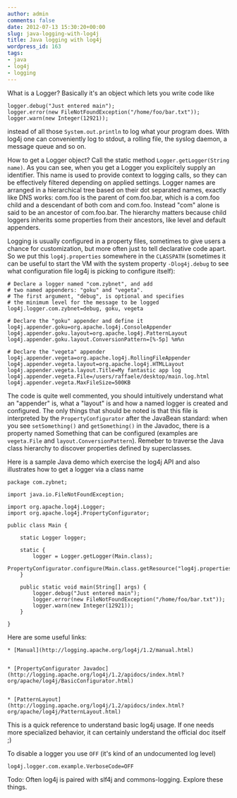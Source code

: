 ```yaml
---
author: admin
comments: false
date: 2012-07-13 15:30:20+00:00
slug: java-logging-with-log4j
title: Java logging with log4j
wordpress_id: 163
tags:
- java
- log4j
- logging
---
```


What is a Logger? Basically it's an object which lets you write code like

    
    logger.debug("Just entered main");
    logger.error(new FileNotFoundException("/home/foo/bar.txt"));
    logger.warn(new Integer(12921));


instead of all those `System.out.println` to log what your program does. With log4j one can conveniently log to stdout, a rolling file, the syslog daemon, a message queue and so on.<!--more-->

How to get a Logger object? Call the static method `Logger.getLogger(String name)`. As you can see, when you get a Logger you explicitely supply an identifier. This name is used to provide context to logging calls, so they can be effectively filtered depending on applied settings. Logger names are arranged in a hierarchical tree based on their dot separated names, exactly like DNS works: com.foo is the parent of com.foo.bar, which is a com.foo child and a descendant of both com and com.foo. Instead "com" alone is said to be an ancestor of com.foo.bar. The hierarchy matters because child loggers inherits some properties from their ancestors, like level and default appenders.

Logging is usually configured in a property files, sometimes to give users a chance for customization, but more often just to tell declarative code apart. So we put this `log4j.properties` somewhere in the `CLASSPATH` (sometimes it can be useful to start the VM with the system property `-Dlog4j.debug` to see what configuration file log4j is picking to configure itself):

    
    # Declare a logger named "com.zybnet", and add
    # two named appenders: "goku" and "vegeta".
    # The first argument, "debug", is optional and specifies
    # the minimum level for the message to be logged
    log4j.logger.com.zybnet=debug, goku, vegeta
    
    # Declare the "goku" appender and define it
    log4j.appender.goku=org.apache.log4j.ConsoleAppender
    log4j.appender.goku.layout=org.apache.log4j.PatternLayout
    log4j.appender.goku.layout.ConversionPattern=[%-5p] %m%n
    
    # Declare the "vegeta" appender
    log4j.appender.vegeta=org.apache.log4j.RollingFileAppender
    log4j.appender.vegeta.layout=org.apache.log4j.HTMLLayout
    log4j.appender.vegeta.layout.Title=My fantastic app log
    log4j.appender.vegeta.File=/users/raffaele/desktop/main.log.html
    log4j.appender.vegeta.MaxFileSize=500KB


The code is quite well commented, you should intuitively understand what an "appender" is, what a "layout" is and how a named logger is created and configured. The only things that should be noted is that this file is interpreted by the `PropertyConfigurator` after the JavaBean standard: when you see `setSomething()` and `getSomething()` in the Javadoc, there is a property named Something that can be configured (examples are `vegeta.File` and `layout.ConversionPattern`). Remeber to traverse the Java class hierarchy to discover properties defined by superclasses.

Here is a sample Java demo which exercise the log4j API and also illustrates how to get a logger via a class name

    
    package com.zybnet;
    
    import java.io.FileNotFoundException;
    
    import org.apache.log4j.Logger;
    import org.apache.log4j.PropertyConfigurator;
    
    public class Main {
    
    	static Logger logger;
    
    	static {
    		logger = Logger.getLogger(Main.class);
    		PropertyConfigurator.configure(Main.class.getResource("log4j.properties"));
    	}
    
    	public static void main(String[] args) {
    		logger.debug("Just entered main");
    		logger.error(new FileNotFoundException("/home/foo/bar.txt"));
    		logger.warn(new Integer(12921));
    	}
    
    }


Here are some useful links:




	
    * [Manual](http://logging.apache.org/log4j/1.2/manual.html)

	
    * [PropertyConfigurator Javadoc](http://logging.apache.org/log4j/1.2/apidocs/index.html?org/apache/log4j/BasicConfigurator.html)

	
    * [PatternLayout](http://logging.apache.org/log4j/1.2/apidocs/index.html?org/apache/log4j/PatternLayout.html)



This is a quick reference to understand basic log4j usage. If one needs more specialized behavior, it can certainly understand the official doc itself ;)

To disable a logger you use `OFF` (it's kind of an undocumented log level)

    
    log4j.logger.com.example.VerboseCode=OFF


Todo: Often log4j is paired with slf4j and commons-logging. Explore these things.
